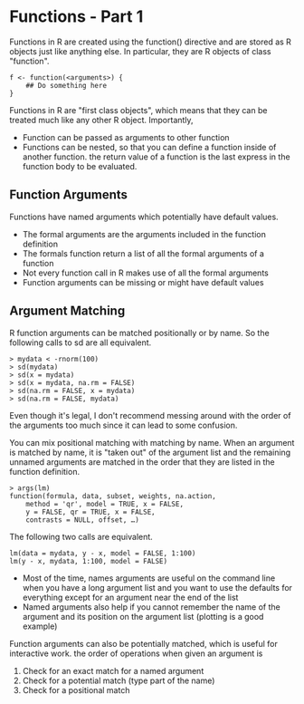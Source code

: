 Functions - Part 1
=========

Functions in R are created using the function() directive and are stored as R objects just like anything else. In particular, they are R objects of class "function".

	f <- function(<arguments>) {
		## Do something here
	}

Functions in R are "first class objects", which means that they can be treated much like any other R object. Importantly,

* Function can be passed as arguments to other function
* Functions can be nested, so that you can define a function inside of another function. the return value of a function is the last express in the function body to be evaluated.


Function Arguments
------------------

Functions have named arguments which potentially have default values.

* The formal arguments are the arguments included in the function definition
* The formals function return a list of all the formal arguments of a function
* Not every function call in R makes use of all the formal arguments
* Function arguments can be missing or might have default values


Argument Matching
-----------------

R function arguments can be matched positionally or by name. So the following calls to sd are all equivalent.

	> mydata < -rnorm(100)
	> sd(mydata)
	> sd(x = mydata)
	> sd(x = mydata, na.rm = FALSE)
	> sd(na.rm = FALSE, x = mydata)
	> sd(na.rm = FALSE, mydata)

Even though it's legal, I don't recommend messing around with the order of the arguments too much since it can lead to some confusion.

You can mix positional matching with matching by name. When an argument is matched by name, it is "taken out" of the argument list and the remaining unnamed arguments are matched in the order that they are listed in the function definition.

	> args(lm)
	function(formula, data, subset, weights, na.action,
		method = 'qr', model = TRUE, x = FALSE,
		y = FALSE, qr = TRUE, x = FALSE,
		contrasts = NULL, offset, …)
	
The following two calls are equivalent.

	lm(data = mydata, y - x, model = FALSE, 1:100)
	lm(y - x, mydata, 1:100, model = FALSE)

* Most of the time, names arguments are useful on the command line when you have a long argument list and you want to use the defaults for everything except for an argument near the end of the list
* Named arguments also help if you cannot remember the name of the argument and its position on the argument list (plotting is a good example)

Function arguments can also be potentially matched, which is useful for interactive work. the order of operations when given an argument is

1. Check for an exact match for a named argument
2. Check for a potential match (type part of the name)
3. Check for a positional match